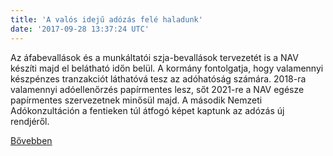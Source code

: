 ```yaml
---
title: 'A valós idejű adózás felé haladunk'
date: '2017-09-28 13:37:24 UTC'
---
```


Az áfabevallások és a munkáltatói szja-bevallások tervezetét is a NAV készíti majd el belátható időn belül. A kormány fontolgatja, hogy valamennyi készpénzes tranzakciót láthatóvá tesz az adóhatóság számára. 2018-ra valamennyi adóellenőrzés papírmentes lesz, sőt 2021-re a NAV egésze papírmentes szervezetnek minősül majd. A második Nemzeti Adókonzultáción a fentieken túl átfogó képet kaptunk az adózás új rendjéről.


[Bővebben](http://ift.tt/2xIivkB)
